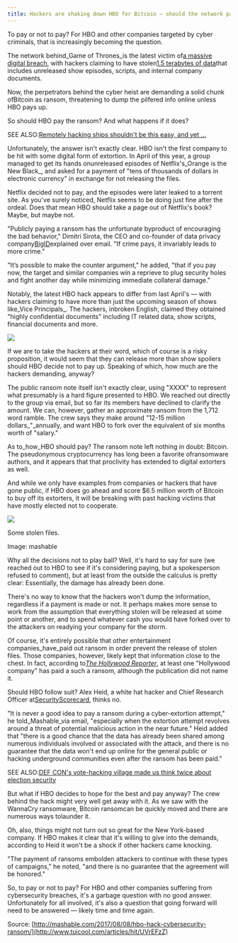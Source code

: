 ```yaml
---
title: Hackers are shaking down HBO for Bitcoin — should the network pay up?
---
```


To pay or not to pay? For HBO and other companies targeted by cyber criminals, that is increasingly becoming the question.

The network behind_Game of Thrones_is the latest victim of[a massive digital breach](http://mashable.com/2017/07/31/hbo-hacked-game-of-thrones-leaks/), with hackers claiming to have stolen[1.5 terabytes of data](http://mashable.com/2017/08/02/hbo-hack-terabytes/)that includes unreleased show episodes, scripts, and internal company documents. 

Now, the perpetrators behind the cyber heist are demanding a solid chunk ofBitcoin as ransom, threatening to dump the pilfered info online unless HBO pays up. 

So should HBO pay the ransom? And what happens if it does?

SEE ALSO:[Remotely hacking ships shouldn't be this easy, and yet ...](http://mashable.com/2017/07/18/hacking-boats-is-fun-and-easy/)

Unfortunately, the answer isn't exactly clear. HBO isn't the first company to be hit with some digital form of extortion. In April of this year, a group managed to get its hands onunreleased episodes of Netflix's_Orange is the New Black_, and asked for a payment of "tens of thousands of dollars in electronic currency" in exchange for not releasing the files. 

Netflix decided not to pay, and the episodes were later leaked to a torrent site. As you've surely noticed, Netflix seems to be doing just fine after the ordeal. Does that mean HBO should take a page out of Netflix's book? Maybe, but maybe not.

"Publicly paying a ransom has the unfortunate byproduct of encouraging the bad behavior," Dimitri Sirota, the CEO and co-founder of data privacy company[BigID](https://bigid.com/)explained over email. "If crime pays, it invariably leads to more crime." 

"It’s possible to make the counter argument," he added, "that if you pay now, the target and similar companies win a reprieve to plug security holes and fight another day while minimizing immediate collateral damage."

Notably, the latest HBO hack appears to differ from last April's — with hackers claiming to have more than just the upcoming season of shows like_Vice Principals_. The hackers, inbroken English, claimed they obtained "highly confidential documents" including IT related data, show scripts, financial documents and more.

![](http://img0.tuicool.com/miEfE3u.jpg!web)

If we are to take the hackers at their word, which of course is a risky proposition, it would seem that they can release more than show spoilers should HBO decide not to pay up. Speaking of which, how much are the hackers demanding, anyway?

The public ransom note itself isn't exactly clear, using "XXXX" to represent what presumably is a hard figure presented to HBO. We reached out directly to the group via email, but so far its members have declined to clarify the amount. We can, however, gather an approximate ransom from the 1,712 word ramble. The crew says they make around "12-15 million dollars_"_annually, and want HBO to fork over the equivalent of six months worth of "salary." 

As to_how_HBO should pay? The ransom note left nothing in doubt: Bitcoin. The pseudonymous cryptocurrency has long been a favorite ofransomware authors, and it appears that that proclivity has extended to digital extorters as well. 

And while we only have examples from companies or hackers that have gone public, if HBO does go ahead and score $6.5 million worth of Bitcoin to buy off its extorters, it will be breaking with past hacking victims that have mostly elected not to cooperate.

![](http://img0.tuicool.com/uU7veia.jpg!web)

Some stolen files.

Image: mashable

Why all the decisions not to play ball? Well, it's hard to say for sure \(we reached out to HBO to see if it's considering paying, but a spokesperson refused to comment\), but at least from the outside the calculus is pretty clear: Essentially, the damage has already been done.

There's no way to know that the hackers won't dump the information, regardless if a payment is made or not. It perhaps makes more sense to work from the assumption that everything stolen will be released at some point or another, and to spend whatever cash you would have forked over to the attackers on readying your company for the storm.

Of course, it's entirely possible that other entertainment companies_have_paid out ransom in order prevent the release of stolen files. Those companies, however, likely kept that information close to the chest. In fact, according to[_The Hollywood Reporter_](http://www.hollywoodreporter.com/news/fbi-gives-hollywood-hacking-victims-surprising-advice-pay-ransom-1001515), at least one "Hollywood company" has paid a such a ransom, although the publication did not name it. 

Should HBO follow suit? Alex Heid, a white hat hacker and Chief Research Officer at[SecurityScorecard](https://securityscorecard.com/), thinks no. 

"It is never a good idea to pay a ransom during a cyber-extortion attempt," he told_Mashable_via email, "especially when the extortion attempt revolves around a threat of potential malicious action in the near future." Heid added that "there is a good chance that the data has already been shared among numerous individuals involved or associated with the attack, and there is no guarantee that the data won't end up online for the general public or hacking underground communities even after the ransom has been paid." 

SEE ALSO:[DEF CON's vote-hacking village made us think twice about election security](http://mashable.com/2017/08/01/hacking-elections/)

But what if HBO decides to hope for the best and pay anyway? The crew behind the hack might very well get away with it. As we saw with the WannaCry ransomware, Bitcoin ransomcan be quickly moved and there are numerous ways tolaunder it. 

Oh, also, things might not turn out so great for the New York-based company. If HBO makes it clear that it's willing to give into the demands, according to Heid it won't be a shock if other hackers came knocking.

"The payment of ransoms embolden attackers to continue with these types of campaigns," he noted, "and there is no guarantee that the agreement will be honored."

So, to pay or not to pay? For HBO and other companies suffering from cybersecurity breaches, it's a garbage question with no good answer. Unfortunately for all involved, it's also a question that going forward will need to be answered — likely time and time again.



Source: [http://mashable.com/2017/08/08/hbo-hack-cybersecurity-ransom/](http://www.tuicool.com/articles/hit/UVrEFzZ)

